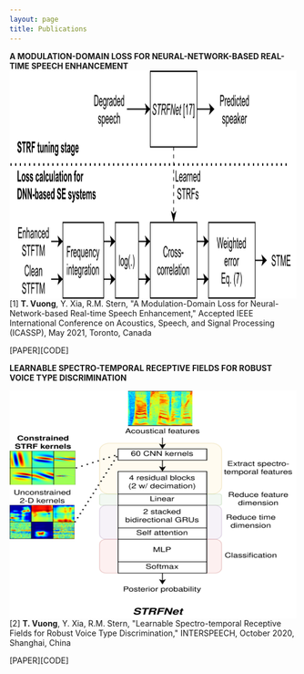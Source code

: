 ```yaml
---
layout: page
title: Publications
---
```


**A MODULATION-DOMAIN LOSS FOR NEURAL-NETWORK-BASED REAL-TIME SPEECH ENHANCEMENT**
<img style="float: left;" src="/assets/img/stme-flow.png" width="600" height="400">

[1] **T. Vuong**, Y. Xia, R.M. Stern, "A Modulation-Domain Loss for Neural-Network-based Real-time Speech Enhancement," Accepted IEEE International Conference on Acoustics, Speech, and Signal Processing (ICASSP), May 2021, Toronto, Canada 

[PAPER][CODE]


**LEARNABLE SPECTRO-TEMPORAL RECEPTIVE FIELDS FOR ROBUST VOICE TYPE DISCRIMINATION**

<img style="float: left;" src="/assets/img/STRFNet.png" width="600" height="400">

[2] **T. Vuong**, Y. Xia, R.M. Stern, "Learnable Spectro-temporal Receptive Fields for Robust Voice Type Discrimination," INTERSPEECH, October 2020, Shanghai, China

[PAPER][CODE]

